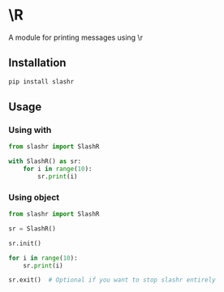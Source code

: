 # \R
 A module for printing messages using \r

## Installation
```bash
pip install slashr
```

## Usage

### Using with
```python
from slashr import SlashR

with SlashR() as sr:
    for i in range(10):
        sr.print(i)
```

### Using object
```python
from slashr import SlashR

sr = SlashR()

sr.init()

for i in range(10):
    sr.print(i)

sr.exit()  # Optional if you want to stop slashr entirely

```